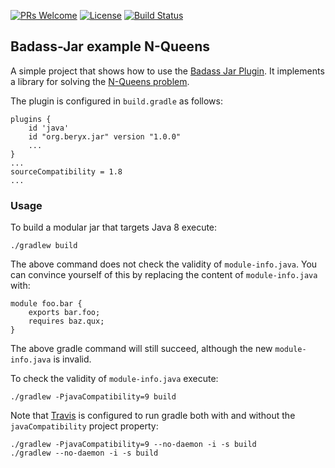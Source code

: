 
[![PRs Welcome](https://img.shields.io/badge/PRs-welcome-brightgreen.svg?style=flat-square)](http://makeapullrequest.com)
[![License](https://img.shields.io/badge/license-Apache--2.0-blue.svg)](https://github.com/beryx-gist/badass-jar-example-nqueens/blob/master/LICENSE)
[![Build Status](https://img.shields.io/travis/beryx-gist/badass-jar-example-nqueens/master.svg?label=Build)](https://travis-ci.org/beryx-gist/badass-jar-example-nqueens)

## Badass-Jar example N-Queens ##

A simple project that shows how to use the [Badass Jar Plugin](https://github.com/beryx/badass-jar-plugin/).
It implements a library for solving the [N-Queens problem](https://en.wikipedia.org/wiki/Eight_queens_puzzle).


The plugin is configured in `build.gradle` as follows:

```
plugins {
    id 'java'
    id "org.beryx.jar" version "1.0.0"
    ...
}
...
sourceCompatibility = 1.8
...
```

### Usage
To build a modular jar that targets Java 8 execute:
```
./gradlew build
```
The above command does not check the validity of `module-info.java`.
You can convince yourself of this by replacing the content of `module-info.java` with: 
```
module foo.bar {
    exports bar.foo;
    requires baz.qux;
}
```
The above gradle command will still succeed, although the new `module-info.java` is invalid.


To check the validity of `module-info.java` execute:
```
./gradlew -PjavaCompatibility=9 build
```

Note that [Travis](https://github.com/beryx-gist/badass-jar-example-nqueens/blob/master/travis-build.sh) is configured
to run gradle both with and without the `javaCompatibility` project property: 
```
./gradlew -PjavaCompatibility=9 --no-daemon -i -s build
./gradlew --no-daemon -i -s build
```
